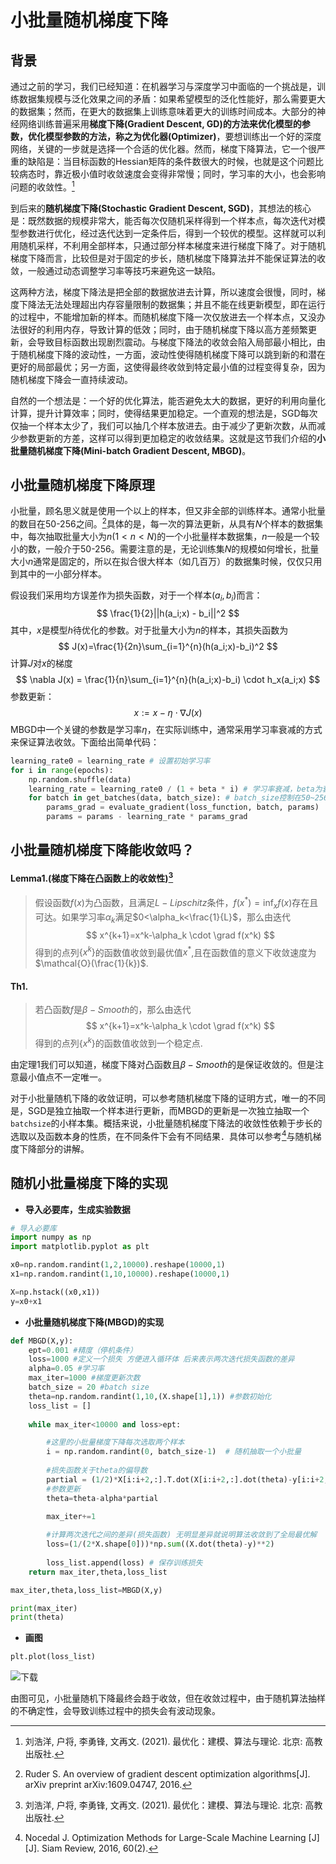 # 小批量随机梯度下降

## 背景

通过之前的学习，我们已经知道：在机器学习与深度学习中面临的一个挑战是，训练数据集规模与泛化效果之间的矛盾：如果希望模型的泛化性能好，那么需要更大的数据集；然而，在更大的数据集上训练意味着更大的训练时间成本。大部分的神经网络训练普遍采用**梯度下降(Gradient Descent, GD)**的方法来优化模型的参数，优化模型参数的方法，称之为**优化器(Optimizer)**，要想训练出一个好的深度网络，关键的一步就是选择一个合适的优化器。然而，梯度下降算法，它一个很严重的缺陷是：当目标函数的Hessian矩阵的条件数很大的时候，也就是这个问题比较病态时，靠近极小值时收敛速度会变得非常慢；同时，学习率的大小，也会影响问题的收敛性。[^1]

到后来的**随机梯度下降(Stochastic Gradient Descent, SGD)**，其想法的核心是：既然数据的规模非常大，能否每次仅随机采样得到一个样本点，每次迭代对模型参数进行优化，经过迭代达到一定条件后，得到一个较优的模型。这样就可以利用随机采样，不利用全部样本，只通过部分样本梯度来进行梯度下降了。对于随机梯度下降而言，比较但是对于固定的步长，随机梯度下降算法并不能保证算法的收敛，一般通过动态调整学习率等技巧来避免这一缺陷。

这两种方法，梯度下降法是把全部的数据放进去计算，所以速度会很慢，同时，梯度下降法无法处理超出内存容量限制的数据集；并且不能在线更新模型，即在运行的过程中，不能增加新的样本。而随机梯度下降一次仅放进去一个样本点，又没办法很好的利用内存，导致计算的低效；同时，由于随机梯度下降以高方差频繁更新，会导致目标函数出现剧烈震动。与梯度下降法的收敛会陷入局部最小相比，由于随机梯度下降的波动性，一方面，波动性使得随机梯度下降可以跳到新的和潜在更好的局部最优；另一方面，这使得最终收敛到特定最小值的过程变得复杂，因为随机梯度下降会一直持续波动。

自然的一个想法是：一个好的优化算法，能否避免太大的数据，更好的利用向量化计算，提升计算效率；同时，使得结果更加稳定。一个直观的想法是，SGD每次仅抽一个样本太少了，我们可以抽几个样本放进去。由于减少了更新次数，从而减少参数更新的方差，这样可以得到更加稳定的收敛结果。这就是这节我们介绍的**小批量随机梯度下降(Mini-batch Gradient Descent, MBGD)**。

## 小批量随机梯度下降原理

小批量，顾名思义就是使用一个以上的样本，但又非全部的训练样本。通常小批量的数目在50-256之间。[^2]具体的是，每一次的算法更新，从具有$N$个样本的数据集中，每次抽取批量大小为$n(1 < n < N)$的一个小批量样本数据集，$n$一般是一个较小的数，一般介于50-256。需要注意的是，无论训练集$N$的规模如何增长，批量大小$n$通常是固定的，所以在拟合很大样本（如几百万）的数据集时候，仅仅只用到其中的一小部分样本。

假设我们采用均方误差作为损失函数，对于一个样本$(a_i,b_i)$而言：
$$
\frac{1}{2}||h(a_i;x) - b_i||^2
$$
其中，$x$是模型$h$待优化的参数。对于批量大小为$n$的样本，其损失函数为
$$
J(x)=\frac{1}{2n}\sum_{i=1}^{n}(h(a_i;x)-b_i)^2
$$
计算$J$对$x$的梯度
$$
\nabla J(x) = \frac{1}{n}\sum_{i=1}^{n}(h(a_i;x)-b_i) \cdot h_x(a_i;x)
$$
参数更新：
$$
x := x - \eta \cdot \nabla J(x)
$$
MBGD中一个关键的参数是学习率$\eta$，在实际训练中，通常采用学习率衰减的方式来保证算法收敛。下面给出简单代码：

```python
learning_rate0 = learning_rate # 设置初始学习率
for i in range(epochs):
    np.random.shuffle(data)
    learning_rate = learning_rate0 / (1 + beta * i) # 学习率衰减，beta为衰减率
    for batch in get_batches(data, batch_size): # batch_size控制在50~256
        params_grad = evaluate_gradient(loss_function, batch, params)
        params = params - learning_rate * params_grad
```

## 小批量随机梯度下降能收敛吗？

#### Lemma1.(梯度下降在凸函数上的收敛性)[^1]

> 假设函数$f(x)$为凸函数，且满足$L-Lipschitz$条件，$f(x^*)=\inf_{x} f(x)$存在且可达。如果学习率$\alpha_k$满足$0<\alpha_k<\frac{1}{L}$，那么由迭代
> $$
> x^{k+1}=x^k-\alpha_k \cdot \grad f(x^k)
> $$
> 得到的点列$\{x^k\}$的函数值收敛到最优值$x^*$,且在函数值的意义下收敛速度为$\mathcal{O}(\frac{1}{k})$.

#### Th1.

> 若凸函数$f$是$\beta-Smooth$的，那么由迭代
> $$
> x^{k+1}=x^k-\alpha_k \cdot \grad f(x^k)
> $$
> 得到的点列$\{x^k\}$的函数值收敛到一个稳定点.

由定理1我们可以知道，梯度下降对凸函数且$\beta-Smooth$的是保证收敛的。但是注意最小值点不一定唯一。

对于小批量随机下降的收敛证明，可以参考随机梯度下降的证明方式，唯一的不同是，SGD是独立抽取一个样本进行更新，而MBGD的更新是一次独立抽取一个```batchsize```的小样本集。概括来说，小批量随机梯度下降法的收敛性依赖于步长的选取以及函数本身的性质，在不同条件下会有不同结果．具体可以参考[^3]与随机梯度下降部分的讲解。

## 随机小批量梯度下降的实现

- **导入必要库，生成实验数据**

```python
# 导入必要库
import numpy as np
import matplotlib.pyplot as plt

x0=np.random.randint(1,2,10000).reshape(10000,1) 
x1=np.random.randint(1,10,10000).reshape(10000,1)

X=np.hstack((x0,x1))
y=x0+x1
```

- **小批量随机梯度下降(MBGD)的实现** 

```python
def MBGD(X,y):
    ept=0.001 #精度（停机条件）
    loss=1000 #定义一个损失 方便进入循环体 后来表示两次迭代损失函数的差异
    alpha=0.05 #学习率
    max_iter=1000 #梯度更新次数
    batch_size = 20 #batch size
    theta=np.random.randint(1,10,(X.shape[1],1)) #参数初始化
    loss_list = []
    
    while max_iter<10000 and loss>ept:

        #这里的小批量梯度下降每次选取两个样本
        i = np.random.randint(0, batch_size-1)  # 随机抽取一个小批量
		
        #损失函数关于theta的偏导数 
        partial = (1/2)*X[i:i+2,:].T.dot(X[i:i+2,:].dot(theta)-y[i:i+2,:]) 		   
        #参数更新
        theta=theta-alpha*partial

        max_iter+=1
        
        #计算两次迭代之间的差异(损失函数) 无明显差异就说明算法收敛到了全局最优解
        loss=(1/(2*X.shape[0]))*np.sum((X.dot(theta)-y)**2) 
        
        loss_list.append(loss) # 保存训练损失	
    return max_iter,theta,loss_list

max_iter,theta,loss_list=MBGD(X,y)

print(max_iter)
print(theta)
```

- **画图**

```python
plt.plot(loss_list)
```

![下载](https://gitee.com/amihua/picgo/raw/master/%E4%B8%8B%E8%BD%BD.png)

由图可见，小批量随机下降最终会趋于收敛，但在收敛过程中，由于随机算法抽样的不确定性，会导致训练过程中的损失会有波动现象。

[^1]: 刘浩洋, 户将, 李勇锋, 文再文. (2021). 最优化：建模、算法与理论. 北京: 高教出版社.
[^2]:Ruder S. An overview of gradient descent optimization algorithms[J]. arXiv preprint arXiv:1609.04747, 2016.
[^3 ]:Nocedal J. Optimization Methods for Large-Scale Machine Learning [J][J]. Siam Review, 2016, 60(2).
